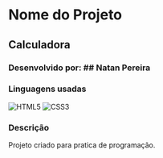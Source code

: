 # Nome do Projeto
## Calculadora

### Desenvolvido por: ## Natan Pereira


### Linguagens usadas
![HTML5](https://img.shields.io/badge/html5-%23E34F26.svg?style=for-the-badge&logo=html5&logoColor=white)
![CSS3](https://img.shields.io/badge/css3-%231572B6.svg?style=for-the-badge&logo=css3&logoColor=white)  


### Descrição
Projeto criado para pratica de programação.
